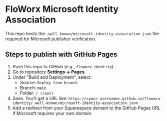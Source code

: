 # FloWorx Microsoft Identity Association

This repo hosts the `.well-known/microsoft-identity-association.json` file required for Microsoft publisher verification.

## Steps to publish with GitHub Pages
1. Push this repo to GitHub (e.g., `floworx-identity`).
2. Go to repository **Settings → Pages**.
3. Under "Build and Deployment", select:
   - Source: `Deploy from branch`
   - Branch: `main`
   - Folder: `/ (root)`
4. Save. You’ll get a URL like:
   `https://<your-username>.github.io/floworx-identity/.well-known/microsoft-identity-association.json`
5. Add a redirect from your Squarespace domain to the GitHub Pages URL if Microsoft requires your own domain.

